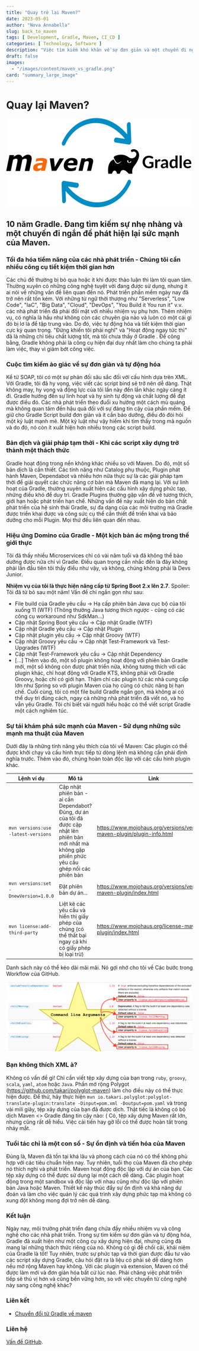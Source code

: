 ```yaml
---
title: "Quay trở lại Maven?"
date: 2023-05-01
author: "Nova Annabella"
slug: back_to_maven
tags: [ Development, Gradle, Maven, CI_CD ]
categories: [ Technology, Software ]
description: "Việc tìm kiếm khó khăn về sự đơn giản và một chuyến đi ngắn để khám phá lại sức mạnh của Maven."
draft: false
images:
  - "/images/content/maven_vs_gradle.png"
card: "summary_large_image"
---
```



# Quay lại Maven?

[![maven_vs_gradle](/images/content/maven_vs_gradle.png)](https://phauer.com/2018/moving-back-from-gradle-to-maven/)

## 10 năm Gradle. Đang tìm kiếm sự nhẹ nhàng và một chuyến đi ngắn để phát hiện lại sức mạnh của Maven.



### Tối đa hóa tiềm năng của các nhà phát triển - Chúng tôi cần nhiều công cụ tiết kiệm thời gian hơn

Các chủ đề thường bị bỏ qua hoặc ít khi được thảo luận thì làm tôi quan tâm. Thường xuyên có những công nghệ tuyệt vời
đang được sử dụng, nhưng ít ai nói về những vấn đề liên quan đến nó. Phát triển phần mềm ngày nay đã trở nên rất tốn
kém. Với những từ ngữ thời thượng như "Serverless", "Low Code", "IaC", "Big Data", "Cloud", "DevOps", "You Build it You
run it" v.v. các nhà phát triển đã phải đối mặt với nhiều nhiệm vụ phụ hơn. Thêm nhiệm vụ, có nghĩa là hầu như không còn
các chuyên gia nào và luôn có một cái gì đó bị lơ là để tập trung vào. Do đó, việc tự động hóa và tiết kiệm thời gian
cực kỳ quan trọng. "Đừng khiến tôi phải nghĩ" và "Hoạt động ngay tức thì" đã là những chỉ tiêu chất lượng tốt, mà tôi
chưa thấy ở Gradle . Để công bằng, Gradle không phải là công cụ hiện đại duy nhất làm cho chúng ta phải làm việc, thay
vì giảm bớt công việc.

### Cuộc tìm kiếm ảo giác về sự đơn giản và tự động hóa

Kể từ SOAP, tôi có một sự phản đối sâu sắc đối với cấu hình dựa trên XML. Với Gradle, tôi đã hy vọng, việc viết các
script bind sẽ trở nên dễ dàng. Thật không may, hy vọng và động lực của tôi lần này đến lần khác ngày càng ít đi. Gradle
hướng đến sự linh hoạt và hy sinh tự động và chất lượng để đạt được điều đó. Các nhà phát triển theo đuổi xu hướng một
cách mù quáng mà không quan tâm đến hậu quả đối với sự đáng tin cậy của phần mềm. Để giữ cho Gradle Script build đơn
giản và ít cần bảo dưỡng, điều đó đòi hỏi một kỷ luật mạnh mẽ. Một kỷ luật như vậy hiếm khi tìm thấy trong mã nguồn và
do đó, nó còn ít xuất hiện hơn nhiều trong các script build.

### Bản dịch và giải pháp tạm thời - Khi các script xây dựng trở thành một thách thức

Gradle hoạt động trong nền không khác nhiều so với Maven. Do đó, một số bản dịch là cần thiết. Các tính năng như Catalog
phụ thuộc, Plugin phát hành Maven, Dependabot và nhiều hơn nữa thực sự là các giải pháp tạm thời để giải quyết các chức
năng cơ bản mà Maven đã mang lại. Với sự linh hoạt của Gradle, thường xuyên xuất hiện các cấu hình xây dựng phức tạp,
những điều khó để duy trì. Gradle Plugins thường gặp vấn đề về tương thích, giới hạn hoặc phát triển hạn chế. Những vấn
đề này xuất hiện do bản chất phát triển của hệ sinh thái Gradle, sự đa dạng của các môi trường mà Gradle được triển khai
được và công sức cụ thể cần thiết để triển khai và bảo dưỡng cho mỗi Plugin. Mọi thứ đều liên quan đến nhau.

### Hiệu ứng Domino của Gradle - Một kịch bản ác mộng trong thế giới thực

Tôi đã thấy nhiều Microservices chỉ có vài năm tuổi và đã không thể bảo dưỡng được nữa chỉ vì Gradle.
Điều quan trọng cần nhắc đến là đây không phải lần đầu tiên tôi thấy điều như vậy, và không, chúng không phải
là Devs Junior.

**Nhiệm vụ của tôi là thực hiện nâng cấp từ Spring Boot 2.x lên 2.7**. Spoiler: Tôi đã từ bỏ sau một năm!
Vấn đề chỉ ngắn gọn như sau:

* File build của Gradle yêu cầu -> Hạ cấp phiên bản Java cục bộ của tôi xuống 11 (WTF) (Thông thường Java
  tương thích ngược - cũng có các công cụ workaround như SdkMan...)
* Cập nhật Spring Boot yêu cầu -> Cập nhật Gradle (WTF)
* Cập nhật Gradle yêu cầu -> Cập nhật Plugin
* Cập nhật plugin yêu cầu -> Cập nhật Groovy (WTF)
* Cập nhật Groovy yêu cầu -> Cập nhật Test-Framework và Test-Upgrades (WTF)
* Cập nhật Test-Framework yêu cầu -> Cập nhật Dependency
* \[...]
  Thêm vào đó, một số plugin không hoạt động với phiên bản Gradle mới, một số không còn được phát triển nữa,
  không tương thích với các plugin khác, chỉ hoạt động với Gradle KTS, không phải với Gradle Groovy, hoặc
  chỉ có giới hạn. Thậm chí các plugin từ các nhà cung cấp lớn như Spring so với plugin Maven của họ
  cũng có chức năng bị hạn chế. Cuối cùng, tôi có một file build Gradle ngắn gọn, mà không ai có thể duy trì đúng cách,
  ngay cả những nhà phát triển đã viết nó, và họ vẫn yêu Gradle. Tôi chỉ biết vài người
  hiểu hoặc có thể viết script Gradle một cách nghiêm túc.

### Sự tái khám phá sức mạnh của Maven - Sử dụng những sức mạnh ma thuật của Maven

Dưới đây là những tính năng yêu thích của tôi về Maven:
Các plugin có thể được khởi chạy và cấu hình trực tiếp từ dòng lệnh mà không cần phải định nghĩa trước. 
Thêm vào đó, chúng hoàn toàn độc lập với các cấu hình plugin khác.

| Lệnh ví dụ                           | Mô tả                                                                                                                                                               | Link                                                                     |
|---------------------------------------|---------------------------------------------------------------------------------------------------------------------------------------------------------------------|--------------------------------------------------------------------------|
| `mvn versions:use -latest-versions`   | Cập nhật phiên bản - ai cần Dependabot? Đúng, dự án của tôi đã được cập nhật lên phiên bản mới nhất mà không gặp phiền phức yêu cầu ghép nối các phiên bản | https://www.mojohaus.org/versions/versions-maven-plugin/plugin-info.html |
| `mvn versions:set -DnewVersion=1.0.0` | Đặt phiên bản dự án...                                                                                                                                             | https://www.mojohaus.org/versions/versions-maven-plugin/index.html       |
| `mvn license:add-third-party`         | Liệt kê các yêu cầu và hiển thị giấy phép của chúng (có thể thất bại ngay cả khi có giấy phép bị loại trừ)                                                           | https://www.mojohaus.org/license-maven-plugin/index.html                 | 

Danh sách này có thể kéo dài mãi mãi. Nó gợi nhớ cho tôi về Các bước trong Workflow của GitHub.

![maven_plugin_command_line_args](/images/content/maven_plugin_command_line_args.png)


### Bạn không thích XML à?

Không có vấn đề gì! Chỉ cần viết tệp xây dựng của bạn trong `ruby`, `groovy`, `scala`, `yaml`, `atom` hoặc `Java`. Phần mở rộng Polygot
(https://github.com/takari/polyglot-maven) làm cho điều này có thể thực hiện được. Để thử, hãy thực hiện 
`mvn io.takari.polyglot:polyglot-translate-plugin:translate -Dinput=pom.xml -Doutput=pom.yaml` và trong
vài mili giây, tệp xây dựng của bạn đã được dịch. Thật tiếc là không có bộ dịch Maven <> Gradle đáng tin cậy
nào: (
Có, tệp xây dựng Maven rất lớn, nhưng cũng rất dễ hiểu. Việc cải tiến hay gỡ lỗi có thể được hoàn tất trong nháy mắt.

### Tuổi tác chỉ là một con số - Sự ổn định và tiến hóa của Maven

Đúng là, Maven đã tồn tại khá lâu và phong cách của nó có thể không phù hợp với các tiêu chuẩn hiện nay. Tuy nhiên, tuổi
thọ của Maven đã cho phép nó thích nghi và phát triển. Maven hoạt động độc lập với dự án của bạn. Các tệp xây dựng có
thể được sử dụng lại một cách dễ dàng. Các plugin hoạt động trong một sandbox và độc lập với nhau cũng như độc lập với
phiên bản Java hoặc Maven. Thiết kế này thúc đẩy sự ổn định và khả năng dự đoán và làm cho việc quản lý các quá trình
xây dựng phức tạp mà không có xung đột không mong đợi trở nên dễ dàng.

### Kết luận

Ngày nay, môi trường phát triển đang chứa đầy nhiều nhiệm vụ và công nghệ cho các nhà phát triển. Trong sự tìm kiếm sự
đơn giản và tự động hóa, Gradle đã xuất hiện như một công cụ xây dựng hiện đại, nhưng cũng đã mang lại những thách thức
riêng của nó. Không có gì để chối cãi, khái niệm của Gradle là tốt! Tuy nhiên, trước sự phức tạp và thời gian được đầu
tư vào các script xây dựng Gradle, câu hỏi đặt ra là liệu có phải sẽ dễ dàng hơn nếu mở rộng Maven hay không. Với các
plugin và extension, Maven có thể được làm mới và đơn giản hóa bất cứ lúc nào. Phải chăng việc phát triển tiếp sẽ thú vị
hơn và cũng bền vững hơn, so với việc chuyển từ công nghệ này sang công nghệ khác?

### Liên kết

* [Chuyển đổi từ Gradle về maven](https://phauer.com/2018/moving-back-from-gradle-to-maven/)

### Liên hệ

[Vấn đề GitHub](https://github.com/NovaAnnabella/the_unspoken/issues/new/choose).
